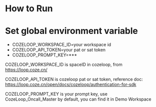 # How to Run

# Set global environment variable
- COZELOOP_WORKSPACE_ID=your workspace id
- COZELOOP_API_TOKEN=your pat or sat token
- COZELOOP_PROMPT_KEY=***

COZELOOP_WORKSPACE_ID is spaceID in cozeloop, from https://loop.coze.cn/

COZELOOP_API_TOKEN is cozeloop pat or sat token, reference doc: https://loop.coze.cn/open/docs/cozeloop/authentication-for-sdk

COZELOOP_PROMPT_KEY is your prompt key, use CozeLoop_Oncall_Master by default, you can find it in Demo Workspace
